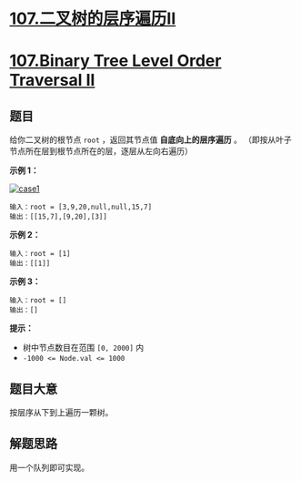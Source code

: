 # [107.二叉树的层序遍历II](https://leetcode-cn.com/problems/binary-tree-level-order-traversal-ii/)
# [107.Binary Tree Level Order Traversal II](https://leetcode.com/problems/binary-tree-level-order-traversal-ii/)

## 题目

给你二叉树的根节点 `root` ，返回其节点值 **自底向上的层序遍历** 。 （即按从叶子节点所在层到根节点所在的层，逐层从左向右遍历）



**示例 1：**

   [![case1](https://assets.leetcode.com/uploads/2021/02/19/tree1.jpg)](https://assets.leetcode.com/uploads/2021/02/19/tree1.jpg)

    输入：root = [3,9,20,null,null,15,7]
    输出：[[15,7],[9,20],[3]]

**示例 2：**

    输入：root = [1]
    输出：[[1]]

**示例 3：**

    输入：root = []
    输出：[]


**提示：**

- 树中节点数目在范围 `[0, 2000]` 内
- `-1000 <= Node.val <= 1000`


## 题目大意

按层序从下到上遍历一颗树。

## 解题思路

用一个队列即可实现。



